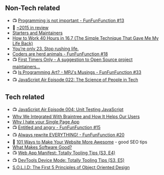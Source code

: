 ## Non-Tech related
- :tv: [Programming is not important - FunFunFunction #13](https://www.youtube.com/watch?v=5qkupdkdzAc)
- :notebook: [~2015 in review](https://medium.com/@sebmck/2015-in-review-51ac7035e272#.s0owq6to4)
- [Starters and Maintainers](http://jlongster.com/Starters-and-Maintainers)
- [How to Work 40 Hours in 16.7 (The Simple Technique That Gave Me My Life Back)](https://medium.com/life-learning/how-to-work-40-hours-in-16-7-the-simple-technique-that-gave-me-my-life-back-8f98ec011862#.t7sk3dvsy)
- [You’re only 23. Stop rushing life.](https://medium.com/life-tips/you-re-only-23-stop-rushing-life-d6ce19ee673c#.ry0ouo17y)
- [Coders are herd animals - FunFunFunction #18](https://youtu.be/lrf6xuFq1Ms)
- :tv: [First Timers Only - A suggestion to Open Source project maintainers…](https://medium.com/@kentcdodds/first-timers-only-78281ea47455#.itxzd7ki6)
- :tv: [Is Programming Art? - MPJ's Musings - FunFunFunction #33](https://youtu.be/MdlHgIJrQn0)
- :tv: [JavaScript Air Episode 022: The Science of People in Tech](https://youtu.be/-rH-W483sUg)

## Tech related
- :tv: [JavaScript Air Episode 004: Unit Testing JavaScript](https://www.youtube.com/watch?v=tfkUN8Jr9zY)
- [Why We Integrated With Braintree and How It Helps Our Users](https://medium.com/@jackiemjensen/why-we-integrated-with-braintree-and-how-it-helps-our-users-3a203fb588ef#.sulsb08po)
- [Why I hate your Single Page App](https://medium.com/@stilkov/why-i-hate-your-single-page-app-f08bb4ff9134#.3l7qcsld3)
- :tv: [Entitled and angry - FunFunFunction #15](https://youtu.be/LyQU1sdnAtM)
- :tv: [Always rewrite EVERYTHING! - FunFunFunction #20](https://youtu.be/XcUUY8ziTuk)
- :notebook: [101 Ways to Make Your Website More Awesome](https://www.awesomeweb.com/blog/make-website-awesome) - good SEO tips
- [What Makes Software Good?](https://medium.com/@mbostock/what-makes-software-good-943557f8a488#.q6g10tll8)
- :tv: [Web App Manifest: Totally Tooling Tips (S3, E4)](https://youtu.be/yQhFmPExcbs)
- :tv: [DevTools Device Mode: Totally Tooling Tips (S3, E5)](https://www.youtube.com/watch?v=M482RhQ8i1Q)
- [S.O.L.I.D: The First 5 Principles of Object Oriented Design](https://scotch.io/bar-talk/s-o-l-i-d-the-first-five-principles-of-object-oriented-design)
